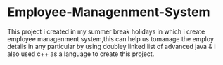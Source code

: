 # Employee-Managenment-System
This project i created in my summer break holidays in which i create employee managenment system,this can help us tomanage the employ details in any particular by using doubley linked list of advanced java & i also used c++ as a language to create this project.

